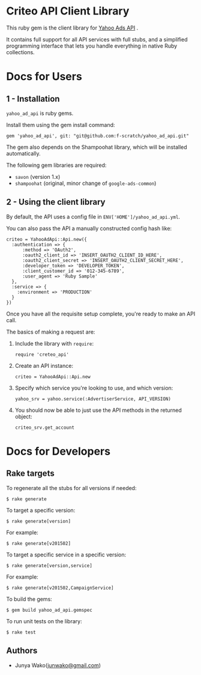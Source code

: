 # Criteo API Client Library

This ruby gem is the client library for [Yahoo Ads API](http://promotionalads.yahoo.co.jp/developercenter/programs/) .

It contains full support for all API services with full stubs, and a simplified
programming interface that lets you handle everything in native Ruby
collections.


# Docs for Users

## 1 - Installation

`yahoo_ad_api` is ruby gems.

Install them using the gem install command:

```Gemfile
gem 'yahoo_ad_api', git: "git@github.com:f-scratch/yahoo_ad_api.git"
```

The gem also depends on the
Shampoohat library, which will be installed automatically.

The following gem libraries are required:

 - `savon` (version 1.x)
 - `shampoohat` (original, minor change of `google-ads-common`)

## 2 - Using the client library

By default, the API uses a config file in `ENV['HOME']/yahoo_ad_api.yml`.

You can also pass the API a manually constructed config hash like:

    criteo = YahooAdApi::Api.new({
      :authentication => {
          :method => 'OAuth2',
          :oauth2_client_id => 'INSERT_OAUTH2_CLIENT_ID_HERE',
          :oauth2_client_secret => 'INSERT_OAUTH2_CLIENT_SECRET_HERE',
          :developer_token => 'DEVELOPER_TOKEN',
          :client_customer_id => '012-345-6789',
          :user_agent => 'Ruby Sample'
      },
      :service => {
        :environment => 'PRODUCTION'
      }
    })

Once you have all the requisite setup complete, you're ready to make an API
call.

The basics of making a request are:

 1. Include the library with `require`:

        require 'creteo_api'

 2. Create an API instance:

        criteo = YahooAdApi::Api.new

 3. Specify which service you're looking to use, and which version:

        yahoo_srv = yahoo.service(:AdvertiserService, API_VERSION)

 4. You should now be able to just use the API methods in the returned object:

        criteo_srv.get_account

# Docs for Developers

## Rake targets

To regenerate all the stubs for all versions if needed:

    $ rake generate

To target a specific version:

    $ rake generate[version]

For example:

    $ rake generate[v201502]

To target a specific service in a specific version:

    $ rake generate[version,service]

For example:

    $ rake generate[v201502,CampaignService]

To build the gems:

    $ gem build yahoo_ad_api.gemspec

To run unit tests on the library:

    $ rake test

## Authors
- Junya Wako(junwako@gmail.com)

